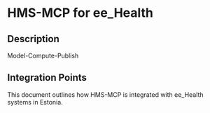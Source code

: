 # HMS-MCP for ee_Health

## Description

Model-Compute-Publish

## Integration Points

This document outlines how HMS-MCP is integrated with ee_Health systems in Estonia.
